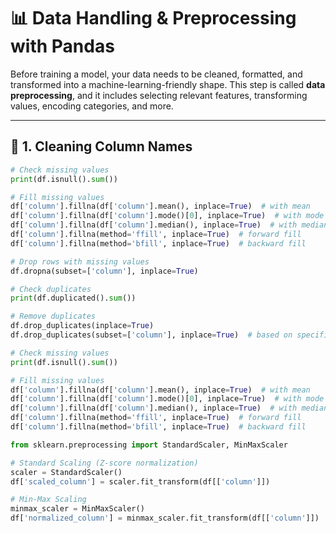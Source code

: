 # 📊 Data Handling & Preprocessing with Pandas

Before training a model, your data needs to be cleaned, formatted, and transformed into a machine-learning-friendly shape. This step is called **data preprocessing**, and it includes selecting relevant features, transforming values, encoding categories, and more.

---

## 🧽 1. Cleaning Column Names

```python
# Check missing values
print(df.isnull().sum())

# Fill missing values
df['column'].fillna(df['column'].mean(), inplace=True)  # with mean
df['column'].fillna(df['column'].mode()[0], inplace=True)  # with mode
df['column'].fillna(df['column'].median(), inplace=True)  # with median
df['column'].fillna(method='ffill', inplace=True)  # forward fill
df['column'].fillna(method='bfill', inplace=True)  # backward fill

# Drop rows with missing values
df.dropna(subset=['column'], inplace=True)

# Check duplicates
print(df.duplicated().sum())

# Remove duplicates
df.drop_duplicates(inplace=True)
df.drop_duplicates(subset=['column'], inplace=True)  # based on specific columns

# Check missing values
print(df.isnull().sum())

# Fill missing values
df['column'].fillna(df['column'].mean(), inplace=True)  # with mean
df['column'].fillna(df['column'].mode()[0], inplace=True)  # with mode
df['column'].fillna(df['column'].median(), inplace=True)  # with median
df['column'].fillna(method='ffill', inplace=True)  # forward fill
df['column'].fillna(method='bfill', inplace=True)  # backward fill
```

```python
from sklearn.preprocessing import StandardScaler, MinMaxScaler

# Standard Scaling (Z-score normalization)
scaler = StandardScaler()
df['scaled_column'] = scaler.fit_transform(df[['column']])

# Min-Max Scaling
minmax_scaler = MinMaxScaler()
df['normalized_column'] = minmax_scaler.fit_transform(df[['column']])
```
